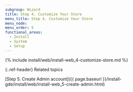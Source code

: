 ```yaml
---
subgroup: Wizard
title: Step 4. Customize Your Store
menu_title: Step 4. Customize Your Store
menu_node:
menu_order: 5
functional_areas:
  - Install
  - System
  - Setup
---
```


{% include install/web/install-web_4-customize-store.md %}

{:.ref-header}
Related topics

[Step 5. Create Admin account]({{ page.baseurl }}/install-gde/install/web/install-web_5-create-admin.html)
